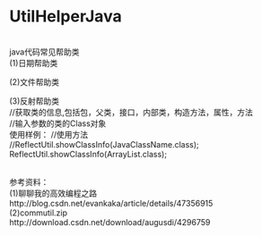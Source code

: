 # UtilHelperJava
</br>
java代码常见帮助类
</br>
(1)日期帮助类 

(2)文件帮助类 

(3)反射帮助类
</br>
//获取类的信息,包括包，父类，接口，内部类，构造方法，属性，方法
</br>
//输入参数的类的Class对象
</br>
使用样例：
//使用方法
</br>
//ReflectUtil.showClassInfo(JavaClassName.class);
ReflectUtil.showClassInfo(ArrayList.class);

</br>
 参考资料： 
</br>
 (1)聊聊我的高效编程之路
</br>
 http://blog.csdn.net/evankaka/article/details/47356915 
</br>
 (2)commutil.zip 
</br>
 http://download.csdn.net/download/augusdi/4296759


